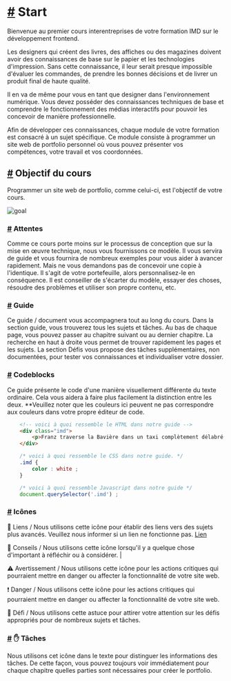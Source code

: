 [#](#start) Start
=================

Bienvenue au premier cours interentreprises de votre formation IMD sur le développement frontend.

Les designers qui créent des livres, des affiches ou des magazines doivent avoir des connaissances de base sur le papier et les technologies d'impression. Sans cette connaissance, il leur serait presque impossible d'évaluer les commandes, de prendre les bonnes décisions et de livrer un produit final de haute qualité.

Il en va de même pour vous en tant que designer dans l'environnement numérique. Vous devez posséder des connaissances techniques de base et comprendre le fonctionnement des médias interactifs pour pouvoir les concevoir de manière professionnelle.

Afin de développer ces connaissances, chaque module de votre formation est consacré à un sujet spécifique. Ce module consiste à programmer un site web de portfolio personnel où vous pouvez présenter vos compétences, votre travail et vos coordonnées.

[#](#objectif-du-cours) Objectif du cours
-----------------------

Programmer un site web de portfolio, comme celui-ci, est l'objectif de votre cours.

![goal](https://github.com/inetis-ch/viscom-cie1/raw/main/asset/img/Index-Desktop-2x.png)


### [#](#attentes) Attentes

Comme ce cours porte moins sur le processus de conception que sur la mise en œuvre technique, nous vous fournissons ce modèle. Il vous servira de guide et vous fournira de nombreux exemples pour vous aider à avancer rapidement. Mais ne vous demandons pas de concevoir une copie à l'identique. Il s'agit de votre portefeuille, alors personnalisez-le en conséquence. Il est conseiller de s'écarter du modèle, essayer des choses, résoudre des problèmes et utiliser son propre contenu, etc.

### [#](#build-this-guide) Guide

Ce guide / document vous accompagnera tout au long du cours. Dans la section guide, vous trouverez tous les sujets et tâches. Au bas de chaque page, vous pouvez passer au chapitre suivant ou au dernier chapitre. La recherche en haut à droite vous permet de trouver rapidement les pages et les sujets. La section Défis vous propose des tâches supplémentaires, non documentées, pour tester vos connaissances et individualiser votre dossier.

### [#](#codeblocks) Codeblocks

Ce guide présente le code d'une manière visuellement différente du texte ordinaire. Cela vous aidera à faire plus facilement la distinction entre les deux. **Veuillez noter que les couleurs ici peuvent ne pas correspondre aux couleurs dans votre propre éditeur de code.

```html
    <!-- voici à quoi ressemble le HTML dans notre guide -->
    <div class="imd">
        <p>Franz traverse la Bavière dans un taxi complètement délabré.</p>
    </div>
```    


```css
    /* voici à quoi ressemble le CSS dans notre guide. */
    .imd {
        color : white ;
    }
```    


```js
    /* voici à quoi ressemble Javascript dans notre guide */
    document.querySelector('.imd') ;
```

### [#](#icone) Icônes


:link: Liens / Nous utilisons cette icône pour établir des liens vers des sujets plus avancés. Veuillez nous informer si un lien ne fonctionne pas. [Lien](https://google.com) 

:memo: Conseils / Nous utilisons cette icône lorsqu'il y a quelque chose d'important à réfléchir ou à considérer. |

:warning: Avertissement / Nous utilisons cette icône pour les actions critiques qui pourraient mettre en danger ou affecter la fonctionnalité de votre site web.

:exclamation: Danger / Nous utilisons cette icône pour les actions critiques qui pourraient mettre en danger ou affecter la fonctionnalité de votre site web.

 :mega: Défi / Nous utilisons cette astuce pour attirer votre attention sur les défis appropriés pour de nombreux sujets et tâches.


### [#](#badges) :hand: Tâches

Nous utilisons cet icône dans le texte pour distinguer les informations des tâches. De cette façon, vous pouvez toujours voir immédiatement pour chaque chapitre quelles parties sont nécessaires pour créer le portfolio.

